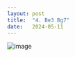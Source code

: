 ```yaml
---
layout: post
title:  "4. Be3 Bg7"
date:   2024-05-11
---
```


![image]({{site.url}}/assets/meetup_photos/2024-05-11.jpg)
